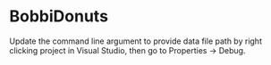 # BobbiDonuts
Update the command line argument to provide data file path by right clicking project in Visual Studio, then go to Properties -> Debug.
